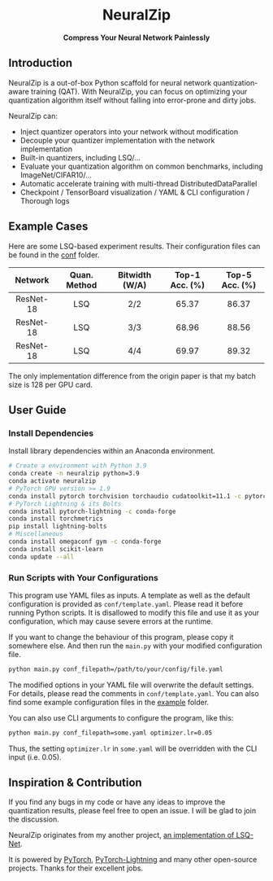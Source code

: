 <h1 align=center> NeuralZip </h1>
<div align="center">

**Compress Your Neural Network Painlessly**

</div>

## Introduction

NeuralZip is a out-of-box Python scaffold for neural network quantization-aware training (QAT).
With NeuralZip, you can focus on optimizing your quantization algorithm itself without falling into error-prone and dirty jobs.

NeuralZip can:
- Inject quantizer operators into your network without modification
- Decouple your quantizer implementation with the network implementation
- Built-in quantizers, including LSQ/...
- Evaluate your quantization algorithm on common benchmarks, including ImageNet/CIFAR10/...
- Automatic accelerate training with multi-thread DistributedDataParallel
- Checkpoint / TensorBoard visualization / YAML & CLI configuration / Thorough logs

## Example Cases

Here are some LSQ-based experiment results. Their configuration files can be found in the [conf](./conf) folder.

| Network   | Quan. Method | Bitwidth (W/A)  | Top-1 Acc. (%) | Top-5 Acc. (%) |
|:---------:|:------------:|:---------------:|:--------------:|:--------------:|
| ResNet-18 |          LSQ |             2/2 |          65.37 |          86.37 |
| ResNet-18 |          LSQ |             3/3 |          68.96 |          88.56 |
| ResNet-18 |          LSQ |             4/4 |          69.97 |          89.32 |

The only implementation difference from the origin paper is that my batch size is 128 per GPU card.

## User Guide

### Install Dependencies

Install library dependencies within an Anaconda environment.

```bash
# Create a environment with Python 3.9
conda create -n neuralzip python=3.9
conda activate neuralzip
# PyTorch GPU version >= 1.9
conda install pytorch torchvision torchaudio cudatoolkit=11.1 -c pytorch -c nvidia
# PyTorch Lightning & its Bolts
conda install pytorch-lightning -c conda-forge
conda install torchmetrics
pip install lightning-bolts
# Miscellaneous
conda install omegaconf gym -c conda-forge
conda install scikit-learn
conda update --all
```

### Run Scripts with Your Configurations

This program use YAML files as inputs. A template as well as the default configuration is provided as `conf/template.yaml`.
Please read it before running Python scripts. It is disallowed to modify this file and use it as your configuration, which may cause severe errors at the runtime.

If you want to change the behaviour of this program, please copy it somewhere else. And then run the `main.py` with your modified configuration file.

```bash
python main.py conf_filepath=/path/to/your/config/file.yaml
```

The modified options in your YAML file will overwrite the default settings. For details, please read the comments in `conf/template.yaml`.
You can also find some example configuration files in the [example](./conf) folder.

You can also use CLI arguments to configure the program, like this:

```bash
python main.py conf_filepath=some.yaml optimizer.lr=0.05
```

Thus, the setting `optimizer.lr` in `some.yaml` will be overridden with the CLI input (i.e. 0.05).

## Inspiration & Contribution

If you find any bugs in my code or have any ideas to improve the quantization results, please feel free to open an issue. I will be glad to join the discussion.

NeuralZip originates from my another project, [an implementation of LSQ-Net](https://github.com/zhutmost/lsq-net).

It is powered by [PyTorch](https://pytorch.org), [PyTorch-Lightning](https://www.pytorchlightning.ai) and many other open-source projects.
Thanks for their excellent jobs.
